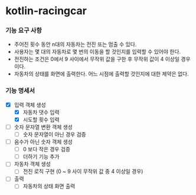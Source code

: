 # kotlin-racingcar

### 기능 요구 사항
* 주어진 횟수 동안 n대의 자동차는 전진 또는 멈출 수 있다.
* 사용자는 몇 대의 자동차로 몇 번의 이동을 할 것인지를 입력할 수 있어야 한다.
* 전진하는 조건은 0에서 9 사이에서 무작위 값을 구한 후 무작위 값이 4 이상일 경우이다.
* 자동차의 상태를 화면에 출력한다. 어느 시점에 출력할 것인지에 대한 제약은 없다.

### 기능 명세서
- [X] 입력 객체 생성
  - [X] 자동차 댓수 입력
  - [X] 시도할 횟수 입력
- [ ] 숫자 문자열 변환 객체 생성
  - [ ] 숫자 문자열이 아닌 경우 검증
- [ ] 음수가 아닌 숫자 객체 생성
  - [ ] 0 보다 작은 경우 검증
  - [ ] 더하기 기능 추가
- [ ] 자동차 객체 생성
  - [ ] 전진 로직 구현 (0 ~ 9 사이 무작위 값 중 4 이상일 경우)
- [ ] 출력
  - [ ] 자동차의 상태 화면 출력